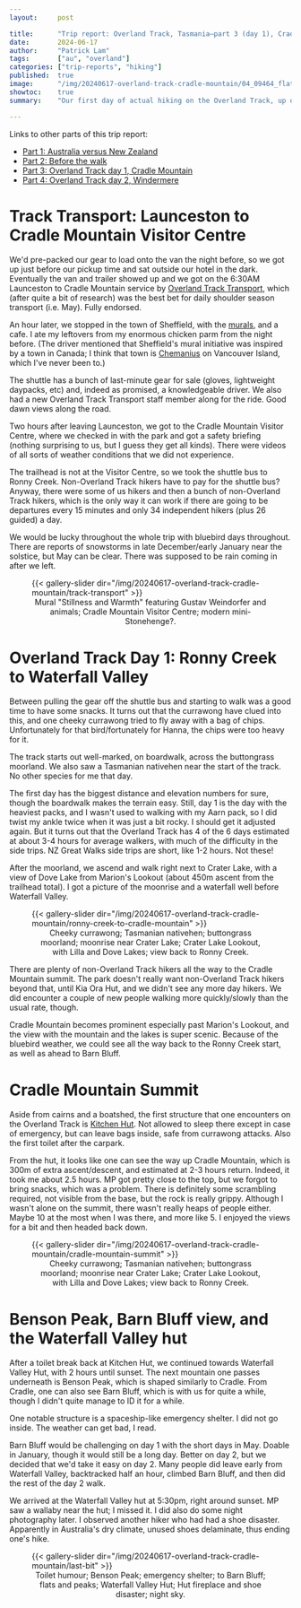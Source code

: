 ```yaml
---
layout:     post

title:      "Trip report: Overland Track, Tasmania—part 3 (day 1), Cradle Mountain"
date:       2024-06-17
author:     "Patrick Lam"
tags:       ["au", "overland"]
categories: ["trip-reports", "hiking"]
published:  true
image:      "/img/20240617-overland-track-cradle-mountain/04_09464_flats_and_peaks.avif"
showtoc:    true
summary:    "Our first day of actual hiking on the Overland Track, up onto the plateau and atop Cradle Mountain to Waterfall Valley Hut, our first Tasmanian Hut."

---
```


<style>
.post-heading h1  { color: white; text-shadow: 2px 2px 2px grey; }
.meta { color: white; }
</style>

Links to other parts of this trip report:

* [Part 1: Australia versus New Zealand](/post/20240511-overland-track-australia-vs-new-zealand)
* [Part 2: Before the walk](/post/20240616-overland-track-before-the-walk)
* [Part 3: Overland Track day 1, Cradle Mountain](/post/20240617-overland-track-cradle-mountain)
* [Part 4: Overland Track day 2, Windermere](/post/20240624-overland-track-windermere)

# Track Transport: Launceston to Cradle Mountain Visitor Centre

We'd pre-packed our gear to load onto the van the night before, so we got up
just before our pickup time and sat outside our hotel in the
dark. Eventually the van and trailer showed up and we got on the 6:30AM
Launceston to Cradle Mountain service by [Overland Track
Transport](https://www.overlandtracktransport.com.au/), which (after quite a bit of research) was the
best bet for daily shoulder season transport (i.e. May). Fully endorsed.

An hour later, we stopped in the town of Sheffield, with the
[murals](https://www.sheffieldtasmania.com.au/sheffield-mural-tour),
and a cafe. I ate my leftovers from my enormous chicken parm from the
night before. (The driver mentioned that Sheffield's mural initiative was inspired by a town
in Canada; I think that town is
[Chemanius](https://explorerrvclub.com/blog/the-charming-little-town-of-chemainus-canadas-mural-capital/)
on Vancouver Island,
which I've never been to.)

The shuttle has a bunch of last-minute gear for sale (gloves, lightweight daypacks, etc) and, indeed as
promised, a knowledgeable driver. We also had a new Overland Track
Transport staff member along for the ride. Good dawn views along the
road.

Two hours after leaving Launceston, we got to the Cradle Mountain Visitor Centre,
where we checked in with the park and got a safety briefing (nothing surprising to us, but
I guess they get all kinds). There were videos of all sorts of weather conditions that we did not experience.

The trailhead is not at the Visitor Centre, so we took the shuttle bus
to Ronny Creek.  Non-Overland Track hikers have to pay for the shuttle
bus? Anyway, there were some of us hikers and then a bunch of
non-Overland Track hikers, which is the only way it can work if there
are going to be departures every 15 minutes and only 34 independent
hikers (plus 26 guided) a day.

We would be lucky throughout the whole trip with bluebird days throughout. There are reports
of snowstorms in late December/early January near the solstice, but May can be clear.
There was supposed to be rain coming in after we left.

<figure>
{{< gallery-slider dir="/img/20240617-overland-track-cradle-mountain/track-transport" >}}
<figcaption style="text-align:center">Mural "Stillness and Warmth" featuring Gustav Weindorfer and animals; Cradle Mountain Visitor Centre; modern mini-Stonehenge?.</figcaption>
</figure>

# Overland Track Day 1: Ronny Creek to Waterfall Valley

Between pulling the gear off the shuttle bus and starting to walk was a good time to have some snacks.
It turns out that the currawong have clued into this, and one cheeky currawong tried to fly away with a
bag of chips. Unfortunately for that bird/fortunately for Hanna, the chips were too heavy for it.

The track starts out well-marked, on boardwalk, across the buttongrass moorland. We also saw a Tasmanian
nativehen near the start of the track. No other species for me that day.

The first day has the biggest distance and elevation numbers for sure,
though the boardwalk makes the terrain easy. Still, day 1 is the day with
the heaviest packs, and I wasn't used to walking with my Aarn pack, so
I did twist my ankle twice when it was just a bit rocky. I should get it adjusted again.
But it turns out that the Overland
Track has 4 of the 6 days estimated at about 3-4 hours for average walkers, with
much of the difficulty in the side trips. NZ Great Walks side trips
are short, like 1-2 hours. Not these!

After the moorland, we ascend and walk right next to Crater Lake, with
a view of Dove Lake from Marion's Lookout (about 450m ascent from the
trailhead total). I got a picture of the moonrise and a waterfall
well before Waterfall Valley.

<figure>
{{< gallery-slider dir="/img/20240617-overland-track-cradle-mountain/ronny-creek-to-cradle-mountain" >}}
<figcaption style="text-align:center">Cheeky currawong; Tasmanian nativehen; buttongrass moorland; moonrise near Crater Lake; Crater Lake Lookout, with Lilla and Dove Lakes; view back to Ronny Creek.</figcaption>
</figure>

There are plenty of non-Overland Track hikers all the way to the Cradle Mountain
summit. The park doesn't really want non-Overland Track hikers beyond that, until
Kia Ora Hut, and we didn't see any more day hikers. We did encounter a couple of
new people walking more quickly/slowly than the usual rate, though.

Cradle Mountain becomes prominent especially past Marion's Lookout, and the view
with the mountain and the lakes is super scenic. Because of the bluebird weather,
we could see all the way back to the Ronny Creek start, as well as ahead to Barn Bluff.

# Cradle Mountain Summit

Aside from cairns and a boatshed, the first structure that one encounters on the Overland Track
is [Kitchen Hut](https://www.mountainhuts.com.au/kitchen-hut/). Not allowed to sleep there except
in case of emergency, but can leave bags inside, safe from currawong attacks. Also the first toilet
after the carpark.

From the hut, it looks like one can see the way up Cradle Mountain,
which is 300m of extra ascent/descent, and estimated at 2-3 hours
return. Indeed, it took me about 2.5 hours. MP got pretty close to the
top, but we forgot to bring snacks, which was a problem. There is
definitely some scrambling required, not visible from the base, but
the rock is really grippy. Although I wasn't alone on the summit,
there wasn't really heaps of people either. Maybe 10 at the most when
I was there, and more like 5. I enjoyed the views for a bit and then headed back down.

<figure>
{{< gallery-slider dir="/img/20240617-overland-track-cradle-mountain/cradle-mountain-summit" >}}
<figcaption style="text-align:center">Cheeky currawong; Tasmanian nativehen; buttongrass moorland; moonrise near Crater Lake; Crater Lake Lookout, with Lilla and Dove Lakes; view back to Ronny Creek.</figcaption>
</figure>

# Benson Peak, Barn Bluff view, and the Waterfall Valley hut

After a toilet break back at Kitchen Hut, we continued towards
Waterfall Valley Hut, with 2 hours until sunset.  The next mountain
one passes underneath is Benson Peak, which is shaped similarly to
Cradle. From Cradle, one can also see Barn Bluff, which is with us for
quite a while, though I didn't quite manage to ID it for a while.

One notable structure is a spaceship-like emergency shelter. I did not
go inside.  The weather can get bad, I read.

Barn Bluff would be challenging on day 1 with the short days in May.
Doable in January, though it would still be a long day. Better on day 2, but
we decided that we'd take it easy on day 2. Many people did leave early
from Waterfall Valley, backtracked half an hour, climbed Barn Bluff, and then
did the rest of the day 2 walk.

We arrived at the Waterfall Valley hut at 5:30pm, right around sunset. MP saw a wallaby near the hut;
I missed it. I did also do some night photography later. I observed another hiker who
had had a shoe disaster. Apparently in Australia's dry climate, unused shoes delaminate,
thus ending one's hike.

<figure>
{{< gallery-slider dir="/img/20240617-overland-track-cradle-mountain/last-bit" >}}
<figcaption style="text-align:center">Toilet humour; Benson Peak; emergency shelter; to Barn Bluff; flats and peaks; Waterfall Valley Hut; Hut fireplace and shoe disaster; night sky.</figcaption>
</figure>
